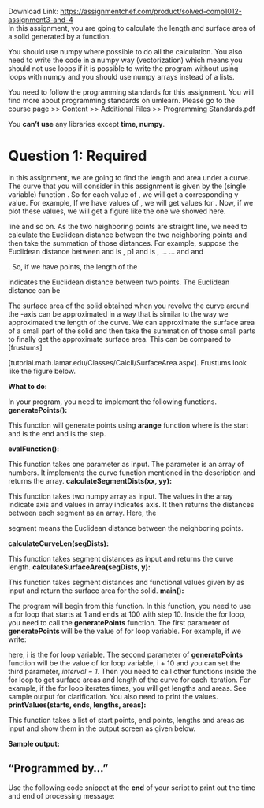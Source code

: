 Download Link: https://assignmentchef.com/product/solved-comp1012-assignment3-and-4
<br>
In this assignment, you are going to calculate the length and surface area of a solid generated by a function.

You should use numpy where possible to do all the calculation. You also need to write the code in a numpy way (vectorization) which  means you should not use  loops if it is possible to write the program without using loops with numpy and you should use numpy arrays instead of a lists.

You need to follow the programming standards for this assignment. You will find more about programming standards on umlearn. Please go to the course page &gt;&gt; Content &gt;&gt; Additional Files &gt;&gt; Programming Standards.pdf

You <strong>can’t use</strong> any libraries except <strong>time, numpy</strong>.




<h1>Question 1: Required</h1>

In this assignment, we are going to find the length and area under a curve. The curve that you will consider in this assignment is given by the (single variable) function              . So for each value of , we will get a corresponding y value. For example, If we have  values of , we will get  values for . Now, if we plot these values, we will get a figure like the one we showed here.

line and so on. As the two neighboring points are straight line, we need to calculate the Euclidean distance between the two neighboring points and then take the summation of those distances. For example, suppose the Euclidean distance between  and          is            , p1 and           is            , … … and  and

. So, if we have  points, the length of the

indicates the Euclidean distance between two points. The Euclidean distance can be

The surface area of the solid obtained when you revolve the curve  around the -axis can be approximated in a way that is similar to the way we approximated the length of the curve. We can approximate the surface area of a small part of the solid and then take the summation of those small parts to finally get the approximate surface area.  This can be compared to [frustums]

[tutorial.math.lamar.edu/Classes/CalcII/SurfaceArea.aspx]. Frustums look like the figure below.

<strong>What to do:</strong>

In your program, you need to implement the following functions. <strong>generatePoints(</strong><strong>):</strong>

This function will generate  points using <strong>arange</strong> function where  is the start and  is the end and  is the step.

<strong>evalFunction(</strong><strong>):</strong>

This function takes one parameter as input. The parameter  is an  array of numbers. It implements the curve function  mentioned in the description and returns the array. <strong>calculateSegmentDists(xx, yy):</strong>

This function takes two numpy array as input. The values in the  array indicate  axis and values in  array indicates  axis. It then returns the distances between each segment as an array. Here, the

segment means the Euclidean distance between the neighboring points.

<strong>calculateCurveLen(segDists):</strong>

This function takes segment distances as input and returns the curve length. <strong>calculateSurfaceArea(segDists, y):</strong>

This function takes segment distances  and functional values given by   as input and return the surface area for the solid. <strong>main():</strong>

The program will begin from this function. In this function, you need to use a for loop that starts at 1 and ends at 100 with step 10. Inside the for loop, you need to call the <strong>generatePoints</strong> function. The first parameter of <strong>generatePoints</strong> will be the value of for loop variable. For example, if we write:

here, i is the for loop variable. The second parameter of <strong>generatePoints</strong> function will be the value of for loop variable, i + 10 and you can set the third parameter, <em>interval = 1</em>. Then you need to call other functions inside the for loop to get surface areas and length of the curve for each iteration. For example, if the for loop iterates  times, you will get  lengths and areas. See sample output for clarification. You also need to print the values. <strong>printValues(starts, ends, lengths, areas):</strong>

This function takes a list of start points, end points, lengths and areas as input and show them in the output screen as given below.

<strong>Sample output:</strong>

<h2>“Programmed by…”</h2>

Use the following code snippet at the <strong>end</strong> of your script to print out the time and end of processing message:


